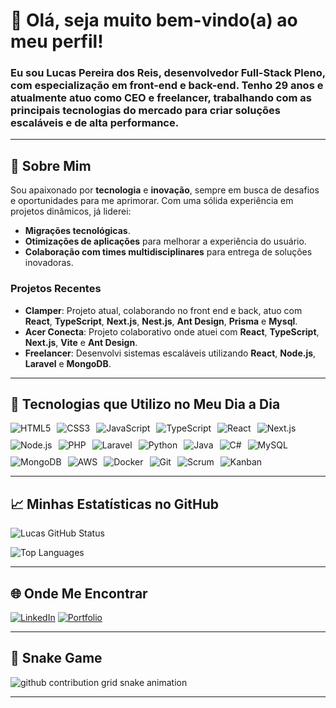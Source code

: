 # 👋 Olá, seja muito bem-vindo(a) ao meu perfil!

### Eu sou **Lucas Pereira dos Reis**, desenvolvedor **Full-Stack Pleno**, com especialização em **front-end** e **back-end**. Tenho **29 anos** e atualmente atuo como **CEO** e **freelancer**, trabalhando com as principais tecnologias do mercado para criar soluções escaláveis e de alta performance.

---

## 🌟 Sobre Mim

Sou apaixonado por **tecnologia** e **inovação**, sempre em busca de desafios e oportunidades para me aprimorar. Com uma sólida experiência em projetos dinâmicos, já liderei:

- **Migrações tecnológicas**.
- **Otimizações de aplicações** para melhorar a experiência do usuário.
- **Colaboração com times multidisciplinares** para entrega de soluções inovadoras.

### Projetos Recentes

- **Clamper**: Projeto atual, colaborando no front end e back, atuo com **React**, **TypeScript**, **Next.js**, **Nest.js**, **Ant Design**, **Prisma** e **Mysql**.
- **Acer Conecta**: Projeto colaborativo onde atuei com **React**, **TypeScript**, **Next.js**, **Vite** e **Ant Design**.
- **Freelancer**: Desenvolvi sistemas escaláveis utilizando **React**, **Node.js**, **Laravel** e **MongoDB**.

---

## 🚀 Tecnologias que Utilizo no Meu Dia a Dia

<div style="display: flex; flex-wrap: wrap; gap: 10px;">
    <img src="https://img.shields.io/badge/HTML5-E34F26?style=for-the-badge&logo=html5&logoColor=white" alt="HTML5">
    <img src="https://img.shields.io/badge/CSS3-1572B6?style=for-the-badge&logo=css3&logoColor=white" alt="CSS3">
    <img src="https://img.shields.io/badge/JavaScript-F7DF1E?style=for-the-badge&logo=javascript&logoColor=black" alt="JavaScript">
    <img src="https://img.shields.io/badge/TypeScript-3178C6?style=for-the-badge&logo=typescript&logoColor=white" alt="TypeScript">
    <img src="https://img.shields.io/badge/React-61DAFB?style=for-the-badge&logo=react&logoColor=black" alt="React">
    <img src="https://img.shields.io/badge/Next.js-000000?style=for-the-badge&logo=next-dot-js&logoColor=white" alt="Next.js">
    <img src="https://img.shields.io/badge/Node.js-43853D?style=for-the-badge&logo=node-dot-js&logoColor=white" alt="Node.js">
    <img src="https://img.shields.io/badge/PHP-777BB4?style=for-the-badge&logo=php&logoColor=white" alt="PHP">
    <img src="https://img.shields.io/badge/Laravel-FF2D20?style=for-the-badge&logo=laravel&logoColor=white" alt="Laravel">
    <img src="https://img.shields.io/badge/Python-3776AB?style=for-the-badge&logo=python&logoColor=white" alt="Python">
    <img src="https://img.shields.io/badge/Java-007396?style=for-the-badge&logo=java&logoColor=white" alt="Java">
    <img src="https://img.shields.io/badge/C%23-239120?style=for-the-badge&logo=c-sharp&logoColor=white" alt="C#">
    <img src="https://img.shields.io/badge/MySQL-4479A1?style=for-the-badge&logo=mysql&logoColor=white" alt="MySQL">
    <img src="https://img.shields.io/badge/MongoDB-4EA94B?style=for-the-badge&logo=mongodb&logoColor=white" alt="MongoDB">
    <img src="https://img.shields.io/badge/AWS-232F3E?style=for-the-badge&logo=amazon-aws&logoColor=white" alt="AWS">
    <img src="https://img.shields.io/badge/Docker-2496ED?style=for-the-badge&logo=docker&logoColor=white" alt="Docker">
    <img src="https://img.shields.io/badge/Git-F05032?style=for-the-badge&logo=git&logoColor=white" alt="Git">
    <img src="https://img.shields.io/badge/Scrum-6DB33F?style=for-the-badge&logo=scrumalliance&logoColor=white" alt="Scrum">
    <img src="https://img.shields.io/badge/Kanban-0052CC?style=for-the-badge&logo=kanban&logoColor=white" alt="Kanban">
</div>


---

## 📈 Minhas Estatísticas no GitHub

![Lucas GitHub Status](https://github-readme-stats.vercel.app/api?username=lucascodev&show_icons=true&theme=dracula)

![Top Languages](https://github-readme-stats.vercel.app/api/top-langs/?username=lucascodev&layout=compact&theme=dracula)

---

## 🌐 Onde Me Encontrar

[![LinkedIn](https://img.shields.io/badge/LinkedIn-0077B5?style=for-the-badge&logo=linkedin&logoColor=white)](https://www.linkedin.com/in/lucas-pereira-dos-reis-60a49b18b/)
[![Portfolio](https://img.shields.io/badge/Portfolio-lucascodev.com.br-blue?style=for-the-badge)](https://lucascodev.com.br/)

---

## 🐍 Snake Game

<picture>
  <source media="(prefers-color-scheme: dark)" srcset="https://raw.githubusercontent.com/lucascodev/lucascodev/outputs/github-user-contribution-dark.svg">
  <source media="(prefers-color-scheme: light)" srcset="https://raw.githubusercontent.com/lucascodev/lucascodev/outputs/github-user-contribution.svg">
  <img alt="github contribution grid snake animation" src="https://raw.githubusercontent.com/lucascodev/lucascodev/outputs/github-user-contribution.svg">
</picture>

---
